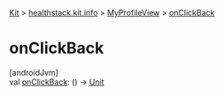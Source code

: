 
[Kit](../../../kit.html) > [healthstack.kit.info](../index.html) > [MyProfileView](index.html) > [onClickBack](on-click-back.html)



# onClickBack



[androidJvm]\
val [onClickBack](on-click-back.html): () -&gt; [Unit](https://kotlinlang.org/api/latest/jvm/stdlib/kotlin/-unit/index.html)




